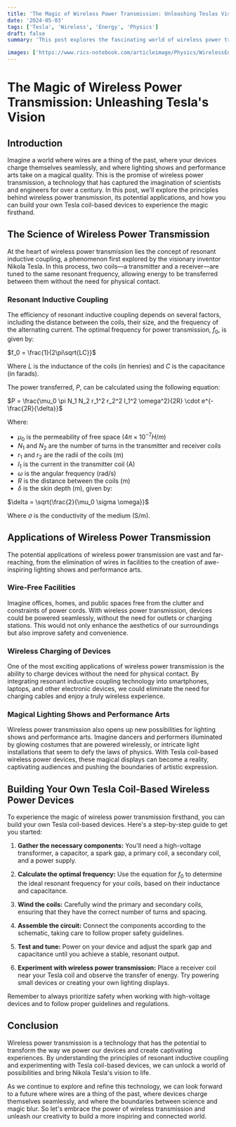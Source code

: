 ```yaml
---
title: 'The Magic of Wireless Power Transmission: Unleashing Teslas Vision'
date: '2024-05-03'
tags: ['Tesla', 'Wireless', 'Energy', 'Physics']
draft: false
summary: 'This post explores the fascinating world of wireless power transmission and its potential to revolutionize the way we power our devices and create captivating lighting shows. We delve into the math and physics behind resonant inductive coupling and provide a guide for building your own Tesla coil-based wireless power devices.'

images: ['https://www.rics-notebook.com/articleimage/Physics/WirelessEnergy.webp']
---
```


# The Magic of Wireless Power Transmission: Unleashing Tesla's Vision

## Introduction

Imagine a world where wires are a thing of the past, where your devices charge themselves seamlessly, and where lighting shows and performance arts take on a magical quality. This is the promise of wireless power transmission, a technology that has captured the imagination of scientists and engineers for over a century. In this post, we'll explore the principles behind wireless power transmission, its potential applications, and how you can build your own Tesla coil-based devices to experience the magic firsthand.

## The Science of Wireless Power Transmission

At the heart of wireless power transmission lies the concept of resonant inductive coupling, a phenomenon first explored by the visionary inventor Nikola Tesla. In this process, two coils—a transmitter and a receiver—are tuned to the same resonant frequency, allowing energy to be transferred between them without the need for physical contact.

### Resonant Inductive Coupling

The efficiency of resonant inductive coupling depends on several factors, including the distance between the coils, their size, and the frequency of the alternating current. The optimal frequency for power transmission, $f_0$, is given by:

$f_0 = \frac{1}{2\pi\sqrt{LC}}$

Where $L$ is the inductance of the coils (in henries) and $C$ is the capacitance (in farads).

The power transferred, $P$, can be calculated using the following equation:

$P = \frac{\mu_0 \pi N_1 N_2 r_1^2 r_2^2 I_1^2 \omega^2}{2R} \cdot e^{-\frac{2R}{\delta}}$

Where:

- $\mu_0$ is the permeability of free space ($4\pi \times 10^{-7} H/m$)
- $N_1$ and $N_2$ are the number of turns in the transmitter and receiver coils
- $r_1$ and $r_2$ are the radii of the coils (m)
- $I_1$ is the current in the transmitter coil (A)
- $\omega$ is the angular frequency (rad/s)
- $R$ is the distance between the coils (m)
- $\delta$ is the skin depth (m), given by:

$\delta = \sqrt{\frac{2}{\mu_0 \sigma \omega}}$

Where $\sigma$ is the conductivity of the medium (S/m).

## Applications of Wireless Power Transmission

The potential applications of wireless power transmission are vast and far-reaching, from the elimination of wires in facilities to the creation of awe-inspiring lighting shows and performance arts.

### Wire-Free Facilities

Imagine offices, homes, and public spaces free from the clutter and constraints of power cords. With wireless power transmission, devices could be powered seamlessly, without the need for outlets or charging stations. This would not only enhance the aesthetics of our surroundings but also improve safety and convenience.

### Wireless Charging of Devices

One of the most exciting applications of wireless power transmission is the ability to charge devices without the need for physical contact. By integrating resonant inductive coupling technology into smartphones, laptops, and other electronic devices, we could eliminate the need for charging cables and enjoy a truly wireless experience.

### Magical Lighting Shows and Performance Arts

Wireless power transmission also opens up new possibilities for lighting shows and performance arts. Imagine dancers and performers illuminated by glowing costumes that are powered wirelessly, or intricate light installations that seem to defy the laws of physics. With Tesla coil-based wireless power devices, these magical displays can become a reality, captivating audiences and pushing the boundaries of artistic expression.

## Building Your Own Tesla Coil-Based Wireless Power Devices

To experience the magic of wireless power transmission firsthand, you can build your own Tesla coil-based devices. Here's a step-by-step guide to get you started:

1. **Gather the necessary components:** You'll need a high-voltage transformer, a capacitor, a spark gap, a primary coil, a secondary coil, and a power supply.

2. **Calculate the optimal frequency:** Use the equation for $f_0$ to determine the ideal resonant frequency for your coils, based on their inductance and capacitance.

3. **Wind the coils:** Carefully wind the primary and secondary coils, ensuring that they have the correct number of turns and spacing.

4. **Assemble the circuit:** Connect the components according to the schematic, taking care to follow proper safety guidelines.

5. **Test and tune:** Power on your device and adjust the spark gap and capacitance until you achieve a stable, resonant output.

6. **Experiment with wireless power transmission:** Place a receiver coil near your Tesla coil and observe the transfer of energy. Try powering small devices or creating your own lighting displays.

Remember to always prioritize safety when working with high-voltage devices and to follow proper guidelines and regulations.

## Conclusion

Wireless power transmission is a technology that has the potential to transform the way we power our devices and create captivating experiences. By understanding the principles of resonant inductive coupling and experimenting with Tesla coil-based devices, we can unlock a world of possibilities and bring Nikola Tesla's vision to life.

As we continue to explore and refine this technology, we can look forward to a future where wires are a thing of the past, where devices charge themselves seamlessly, and where the boundaries between science and magic blur. So let's embrace the power of wireless transmission and unleash our creativity to build a more inspiring and connected world.

